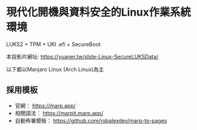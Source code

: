 現代化開機與資料安全的Linux作業系統環境
===
LUKS2 + TPM + UKI .efi + SecureBoot

本投影片網址: <https://yuaner.tw/slide-Linux-SecureLUKSData/>

以下都以Manjaro Linux (Arch Linux)為主

## 採用模板
* 官網： <https://marp.app/>
* 相關語法： <https://marpit.marp.app/>
* 自動佈署模板： <https://github.com/robalexdev/marp-to-pages>
